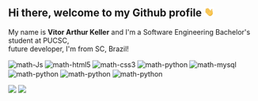 ## Hi there, welcome to my Github profile <img src="https://raw.githubusercontent.com/ABSphreak/ABSphreak/master/gifs/Hi.gif" width="20">

<p>
  My name is <strong>Vitor Arthur Keller</strong> and I'm a Software Engineering Bachelor's student at PUCSC,<br/>
  future developer, I'm from SC, Brazil!
</p>

<p>
  <img align="center" alt="math-Js" height="30" width="40"src="https://cdn.jsdelivr.net/gh/devicons/devicon/icons/javascript/javascript-original.svg" />
  <img align="center" alt="math-html5" height="30" width="40"src="https://cdn.jsdelivr.net/gh/devicons/devicon/icons/html5/html5-original.svg" />
  <img align="center" alt="math-css3" height="30" width="40"src="https://cdn.jsdelivr.net/gh/devicons/devicon/icons/css3/css3-original.svg" />
  <img align="center" alt="math-python" height="30" width="40"src="https://cdn.jsdelivr.net/gh/devicons/devicon/icons/tailwindcss/tailwindcss-original.svg" />
  <img align="center" alt="math-mysql" height="30" width="40"src="https://cdn.jsdelivr.net/gh/devicons/devicon/icons/mysql/mysql-original.svg" />
  <img align="center" alt="math-python" height="30" width="40"src="https://cdn.jsdelivr.net/gh/devicons/devicon/icons/python/python-original.svg" />
  <img align="center" alt="math-python" height="30" width="40"src="https://cdn.jsdelivr.net/gh/devicons/devicon/icons/nodejs/nodejs-original.svg" />
  <img align="center" alt="math-python" height="30" width="40"src="https://cdn.jsdelivr.net/gh/devicons/devicon/icons/git/git-original.svg" />
</p>

<p>
  <a href= "mailto:vitorkeller.dev@gmail.com"><img src="https://img.shields.io/badge/-Gmail-%23333?style=for-the-badge&logo=gmail&logoColor=white" target="_blank"></a>
  <a href= "https://br.linkedin.com/in/vitorkeller" target= "_blank"><img src= "https://img.shields.io/badge/-LinkedIn-%230077B5?style=for-the-badge&logo=linkedin&logoColor=white" 
</p>
